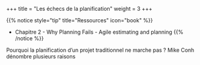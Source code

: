 +++
title = "Les échecs de la planification"
weight = 3
+++

{{% notice style="tip" title="Ressources" icon="book" %}}
- Chapitre 2 - Why Planning Fails - Agile estimating and planning
{{% /notice %}}

Pourquoi la planification d’un projet traditionnel ne marche pas ? Mike Conh dénombre plusieurs raisons